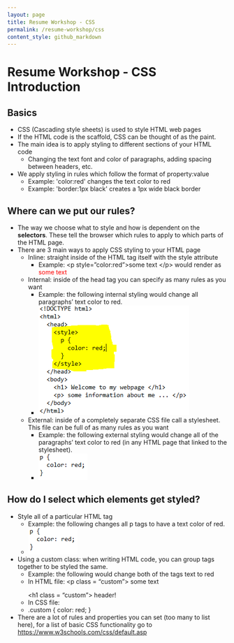 ```yaml
---
layout: page
title: Resume Workshop - CSS
permalink: /resume-workshop/css
content_style: github_markdown
---
```


# Resume Workshop - CSS Introduction
## Basics
* CSS (Cascading style sheets) is used to style HTML web pages
* If the HTML code is the scaffold, CSS can be thought of as the paint.
* The main idea is to apply styling to different sections of your HTML code
  * Changing the text font and color of paragraphs, adding spacing between headers, etc.
* We apply styling in rules which follow the format of property:value
  * Example: 'color:red' changes the text color to red
  * Example: 'border:1px black' creates a 1px wide black border
  
## Where can we put our rules? 
* The way we choose what to style and how is dependent on the **selectors**. These tell the browser which rules to apply to which parts of the HTML page. 
* There are 3 main ways to apply CSS styling to your HTML page
  * Inline: straight inside of the HTML tag itself with the style attribute
    * Example: &lt;p style=”color:red”>some text &lt;/p> would render as <span style="color:red">some text</span> 
  * Internal: inside of the head tag you can specify as many rules as you want
    * Example: the following internal styling would change all paragraphs’ text color to red.
    * ![alt text](./cssex1.png?raw=true)
  * External: inside of a completely separate CSS file call a stylesheet. This file can be full of as many rules as you want
    * Example: the following external styling would change all of the paragraphs’ text color to red (in any HTML page that linked to the stylesheet).
    * ![alt text](./cssex2.png?raw=true)
    
## How do I select which elements get styled?
* Style all of a particular HTML tag
  * Example: the following changes all p tags to have a text color of red.
  * ![alt text](./cssex2.png?raw=true)
* Using a custom class: when writing HTML code, you can group tags together to be styled the same.
  * Example: the following would change both of the tags text to red
  * In HTML file: &lt;p class = “custom”> some text </p>
		          &lt;h1 class = “custom”> header! </h1>
  * In CSS file: 
  * .custom { color: red; }
* There are a lot of rules and properties you can set (too many to list here), for a list of basic CSS functionality go to <a href="https://www.w3schools.com/css/default.asp">https://www.w3schools.com/css/default.asp</a>





   


